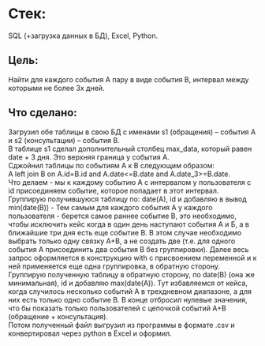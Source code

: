 # Стек:  
SQL (+загрузка данных в БД), Excel, Python.  
## Цель:  
Найти для каждого события А пару в виде события В, интервал между которыми не более 3х дней.
## Что сделано:  
Загрузил обе таблицы в свою БД с именами s1 (обращения) – события А и s2 (консультации) – события В.  
В таблице s1 сделал дополнительный столбец max_data, который равен date + 3 дня. Это верхняя граница у события А.  
Сджойнил таблицы по событиям А к В следующим образом:  
А left join В on A.id=B.id and A.date<=B.date and A.date_3>=B.date.  
Что делаем - мы к каждому событию А с интервалом у пользователя с id присоединяем событие, которое попадает в этот интервал.  
Группирую получившуюся таблицу по: date(A), id и добавляю в вывод min(date(B)) - Тем самым для каждого события А у каждого пользователя - берется самое раннее событие В, это необходимо, чтобы исключить кейс когда в один день наступают события А и Б, а в ближайшие три дня есть еще событие В. В этом случае необходимо выбрать только одну связку А+В, а не создать две (т.е. для одного события А присоединить два события В без группировки).
Далее весь запрос оформляется в конструкцию with с присвоением переменной и к ней применяется еще одна группировка, в обратную сторону.  
Группирую полученную таблицу в обратную сторону, по date(B) (она же минимальная), id и добавляю max(date(A)). Тут избавляемся от кейса, когда случилось несколько событий А в трехдневном диапазоне, а для них есть только одно событие В.
В конце отбросил нулевые значения, что бы показать только пользователей с цепочкой событий А+В (обращение + консультация).  
Потом полученный файл выгрузил из программы в формате .csv и конвертировал через python в Excel и оформил.  
